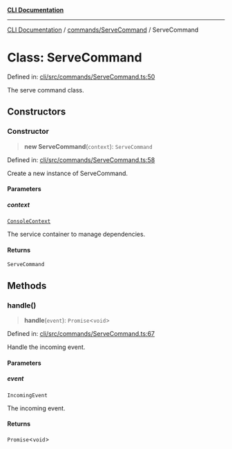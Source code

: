 [**CLI Documentation**](../../../README.md)

***

[CLI Documentation](../../../README.md) / [commands/ServeCommand](../README.md) / ServeCommand

# Class: ServeCommand

Defined in: [cli/src/commands/ServeCommand.ts:50](https://github.com/stonemjs/cli/blob/df49bf1f270a78a61946870e36ae0b10d02482b3/src/commands/ServeCommand.ts#L50)

The serve command class.

## Constructors

### Constructor

> **new ServeCommand**(`context`): `ServeCommand`

Defined in: [cli/src/commands/ServeCommand.ts:58](https://github.com/stonemjs/cli/blob/df49bf1f270a78a61946870e36ae0b10d02482b3/src/commands/ServeCommand.ts#L58)

Create a new instance of ServeCommand.

#### Parameters

##### context

[`ConsoleContext`](../../../declarations/interfaces/ConsoleContext.md)

The service container to manage dependencies.

#### Returns

`ServeCommand`

## Methods

### handle()

> **handle**(`event`): `Promise`\<`void`\>

Defined in: [cli/src/commands/ServeCommand.ts:67](https://github.com/stonemjs/cli/blob/df49bf1f270a78a61946870e36ae0b10d02482b3/src/commands/ServeCommand.ts#L67)

Handle the incoming event.

#### Parameters

##### event

`IncomingEvent`

The incoming event.

#### Returns

`Promise`\<`void`\>
